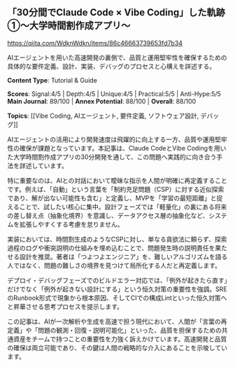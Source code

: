 ## 「30分間でClaude Code × Vibe Coding」した軌跡①～大学時間割作成アプリ～

https://qiita.com/WdknWdkn/items/86c46663739653fd7b34

AIエージェントを用いた高速開発の裏側で、品質と運用堅牢性を確保するための具体的な要件定義、設計、実装、デバッグのプロセスと心構えを詳述する。

**Content Type**: Tutorial & Guide

**Scores**: Signal:4/5 | Depth:4/5 | Unique:4/5 | Practical:5/5 | Anti-Hype:5/5
**Main Journal**: 89/100 | **Annex Potential**: 88/100 | **Overall**: 88/100

**Topics**: [[Vibe Coding, AIエージェント, 要件定義, ソフトウェア設計, デバッグ]]

AIエージェントの活用により開発速度は飛躍的に向上する一方、品質や運用堅牢性の確保が課題となっています。本記事は、Claude CodeとVibe Codingを用いた大学時間割作成アプリの30分開発を通して、この問題へ実践的に向き合う手法を詳述しています。

特に重要なのは、AIとの対話において曖昧な指示を人間が明確に再定義することです。例えば、「自動」という言葉を「制約充足問題（CSP）に対する近似探索であり、解が出ない可能性も含む」と定義し、MVPを「学習の最短距離」と捉えることで、試したい核心に集中。設計フェーズでは「軽量化」の裏にある将来の差し替え点（抽象化境界）を意識し、データアクセス層の抽象化など、システムを拡張しやすくする考慮を怠りません。

実装においては、時間割生成のようなCSPに対し、単なる貪欲法に頼らず、探索過程のログや衝突説明の仕組みを埋め込むことで、問題発生時の説明責任を果たせる設計を推奨。著者は「つよつよエンジニア」を、難しいアルゴリズムを語る人ではなく、問題の難しさの境界を見つけて局所化する人だと再定義します。

デプロイ・デバッグフェーズでのビルドエラー対応では、「例外が起きたら直す」だけでなく「例外が起きない設計にする」という恒久対策の重要性を強調。SREのRunbook形式で現象から根本原因、そしてCIでの構成Lintといった恒久対策へと昇華させる思考プロセスを提示します。

この記事は、AIが一次解析や生成を高速で担う現代において、人間が「言葉の再定義」や「問題の観測・回復・説明可能化」といった、品質を担保するための共通資産をチームで持つことの重要性を力強く訴えかけています。高速開発と品質の確保は両立可能であり、その鍵は人間の戦略的な介入にあることを示唆しています。